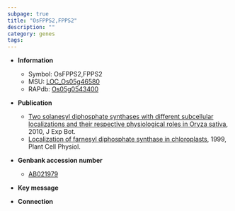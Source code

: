 ```yaml
---
subpage: true
title: "OsFPPS2,FPPS2"
description: ""
category: genes
tags: 
---
```


* **Information**  
    + Symbol: OsFPPS2,FPPS2  
    + MSU: [LOC_Os05g46580](http://rice.plantbiology.msu.edu/cgi-bin/ORF_infopage.cgi?orf=LOC_Os05g46580)  
    + RAPdb: [Os05g0543400](http://rapdb.dna.affrc.go.jp/viewer/gbrowse_details/irgsp1?name=Os05g0543400)  

* **Publication**  
    + [Two solanesyl diphosphate synthases with different subcellular localizations and their respective physiological roles in Oryza sativa](http://www.ncbi.nlm.nih.gov/pubmed?term=Two+solanesyl+diphosphate+synthases+with+different+subcellular+localizations+and+their+respective+physiological+roles+in+Oryza+sativa%5BTitle%5D), 2010, J Exp Bot.
    + [Localization of farnesyl diphosphate synthase in chloroplasts](http://www.ncbi.nlm.nih.gov/pubmed?term=Localization+of+farnesyl+diphosphate+synthase+in+chloroplasts%5BTitle%5D), 1999, Plant Cell Physiol.

* **Genbank accession number**  
    + [AB021979](http://www.ncbi.nlm.nih.gov/nuccore/AB021979)

* **Key message**  

* **Connection**  



